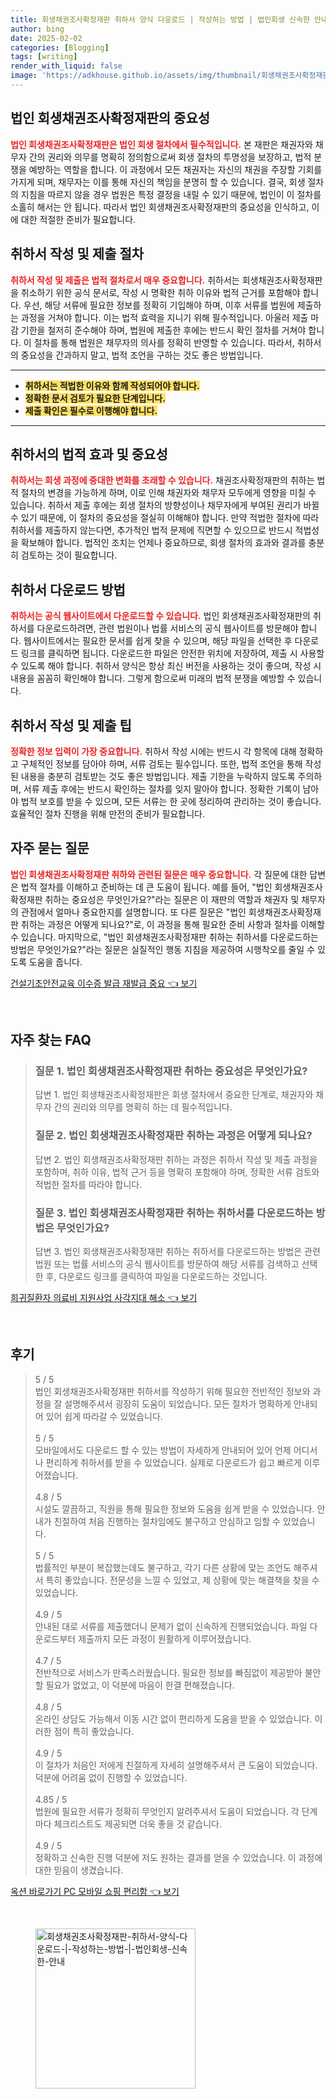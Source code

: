 ```yaml
---
title: 회생채권조사확정재판 취하서 양식 다운로드 | 작성하는 방법 | 법인회생 신속한 안내
author: bing
date: 2025-02-02
categories: [Blogging]
tags: [writing]
render_with_liquid: false
image: 'https://adkhouse.github.io/assets/img/thumbnail/회생채권조사확정재판-취하서-양식-다운로드-|-작성하는-방법-|-법인회생-신속한-안내.webp'
---
```



<h2 id='법인_회생채권조사확정재판의_중요성'>법인 회생채권조사확정재판의 중요성</h2>

<p><b><span style="color: #ee2323;">법인 회생채권조사확정재판은 법인 회생 절차에서 필수적입니다.</span></b> 본 재판은 채권자와 채무자 간의 권리와 의무를 명확히 정의함으로써 회생 절차의 투명성을 보장하고, 법적 분쟁을 예방하는 역할을 합니다. 이 과정에서 모든 채권자는 자신의 채권을 주장할 기회를 가지게 되며, 채무자는 이를 통해 자신의 책임을 분명히 할 수 있습니다. 결국, 회생 절차의 지침을 따르지 않을 경우 법원은 특정 결정을 내릴 수 있기 때문에, 법인이 이 절차를 소홀히 해서는 안 됩니다. 따라서 법인 회생채권조사확정재판의 중요성을 인식하고, 이에 대한 적절한 준비가 필요합니다.</p>

<h2 id='취하서_작성_및_제출_절차'>취하서 작성 및 제출 절차</h2>

<p><b><span style="color: #ee2323;">취하서 작성 및 제출은 법적 절차로서 매우 중요합니다.</span></b> 취하서는 회생채권조사확정재판을 취소하기 위한 공식 문서로, 작성 시 명확한 취하 이유와 법적 근거를 포함해야 합니다. 우선, 해당 서류에 필요한 정보를 정확히 기입해야 하며, 이후 서류를 법원에 제출하는 과정을 거쳐야 합니다. 이는 법적 효력을 지니기 위해 필수적입니다. 아울러 제출 마감 기한을 철저히 준수해야 하며, 법원에 제출한 후에는 반드시 확인 절차를 거쳐야 합니다. 이 절차를 통해 법원은 채무자의 의사를 정확히 반영할 수 있습니다. 따라서, 취하서의 중요성을 간과하지 말고, 법적 조언을 구하는 것도 좋은 방법입니다.</p>

<hr />

<ul>
    <li><b><span style="background-color: #ffe066;">취하서는 적법한 이유와 함께 작성되어야 합니다.</span></b></li>
    <li><b><span style="background-color: #ffe066;">정확한 문서 검토가 필요한 단계입니다.</span></b></li>
    <li><b><span style="background-color: #ffe066;">제출 확인은 필수로 이행해야 합니다.</span></b></li>
</ul>

<hr />

<h2 id='취하서의_법적_효과_및_중요성'>취하서의 법적 효과 및 중요성</h2>

<p><b><span style="color: #ee2323;">취하서는 회생 과정에 중대한 변화를 초래할 수 있습니다.</span></b> 채권조사확정재판의 취하는 법적 절차의 변경을 가능하게 하며, 이로 인해 채권자와 채무자 모두에게 영향을 미칠 수 있습니다. 취하서 제출 후에는 회생 절차의 방향성이나 채무자에게 부여된 권리가 바뀔 수 있기 때문에, 이 절차의 중요성을 절실히 이해해야 합니다. 만약 적법한 절차에 따라 취하서를 제출하지 않는다면, 추가적인 법적 문제에 직면할 수 있으므로 반드시 적법성을 확보해야 합니다. 법적인 조치는 언제나 중요하므로, 회생 절차의 효과와 결과를 충분히 검토하는 것이 필요합니다.</p>

<h2 id='취하서_다운로드_방법'>취하서 다운로드 방법</h2>

<p><b><span style="color: #ee2323;">취하서는 공식 웹사이트에서 다운로드할 수 있습니다.</span></b> 법인 회생채권조사확정재판의 취하서를 다운로드하려면, 관련 법원이나 법률 서비스의 공식 웹사이트를 방문해야 합니다. 웹사이트에서는 필요한 문서를 쉽게 찾을 수 있으며, 해당 파일을 선택한 후 다운로드 링크를 클릭하면 됩니다. 다운로드한 파일은 안전한 위치에 저장하여, 제출 시 사용할 수 있도록 해야 합니다. 취하서 양식은 항상 최신 버전을 사용하는 것이 좋으며, 작성 시 내용을 꼼꼼히 확인해야 합니다. 그렇게 함으로써 미래의 법적 분쟁을 예방할 수 있습니다.</p>

<h2 id='취하서_작성_및_제출_팁'>취하서 작성 및 제출 팁</h2>

<p><b><span style="color: #ee2323;">정확한 정보 입력이 가장 중요합니다.</span></b> 취하서 작성 시에는 반드시 각 항목에 대해 정확하고 구체적인 정보를 담아야 하며, 서류 검토는 필수입니다. 또한, 법적 조언을 통해 작성된 내용을 충분히 검토받는 것도 좋은 방법입니다. 제출 기한을 누락하지 않도록 주의하며, 서류 제출 후에는 반드시 확인하는 절차를 잊지 말아야 합니다. 정확한 기록이 남아야 법적 보호를 받을 수 있으며, 모든 서류는 한 곳에 정리하여 관리하는 것이 좋습니다. 효율적인 절차 진행을 위해 만전의 준비가 필요합니다.</p>

<h2 id='자주_묻는_질문'>자주 묻는 질문</h2>

<p><b><span style="color: #ee2323;">법인 회생채권조사확정재판 취하와 관련된 질문은 매우 중요합니다.</span></b> 각 질문에 대한 답변은 법적 절차를 이해하고 준비하는 데 큰 도움이 됩니다. 예를 들어, "법인 회생채권조사확정재판 취하는 중요성은 무엇인가요?"라는 질문은 이 재판의 역할과 채권자 및 채무자의 관점에서 얼마나 중요한지를 설명합니다. 또 다른 질문은 "법인 회생채권조사확정재판 취하는 과정은 어떻게 되나요?"로, 이 과정을 통해 필요한 준비 사항과 절차를 이해할 수 있습니다. 마지막으로, "법인 회생채권조사확정재판 취하는 취하서를 다운로드하는 방법은 무엇인가요?"라는 질문은 실질적인 행동 지침을 제공하여 시행착오를 줄일 수 있도록 도움을 줍니다.</p>


<p><a class="click-button" title="건설기초안전교육 이수증 발급 재발급 중요" href="https://adkhouse.github.io/posts/%EA%B1%B4%EC%84%A4%EA%B8%B0%EC%B4%88%EC%95%88%EC%A0%84%EA%B5%90%EC%9C%A1-%EC%9D%B4%EC%88%98%EC%A6%9D-%EB%B0%9C%EA%B8%89-%EC%9E%AC%EB%B0%9C%EA%B8%89-%EC%A4%91%EC%9A%94/" rel="dofollow">건설기초안전교육 이수증 발급 재발급 중요 👈 보기</a></p><br>
<h2 id='자주_찾는_FAQ'>자주 찾는 FAQ</h2>
<div itemscope="" itemtype="https://schema.org/FAQPage"> 
<blockquote> 
<div itemscope="" itemprop="mainEntity" itemtype="https://schema.org/Question"> 
<h3 itemprop="name">질문 1. 법인 회생채권조사확정재판 취하는 중요성은 무엇인가요?</h3> 
<div itemscope="" itemprop="acceptedAnswer" itemtype="https://schema.org/Answer"> 
<span itemprop="text"> 
<p>답변 1. 법인 회생채권조사확정재판은 회생 절차에서 중요한 단계로, 채권자와 채무자 간의 권리와 의무를 명확히 하는 데 필수적입니다.</p> 
</span> 
</div> 
</div> 

<div itemscope="" itemprop="mainEntity" itemtype="https://schema.org/Question"> 
<h3 itemprop="name">질문 2. 법인 회생채권조사확정재판 취하는 과정은 어떻게 되나요?</h3> 
<div itemscope="" itemprop="acceptedAnswer" itemtype="https://schema.org/Answer"> 
<span itemprop="text"> 
<p>답변 2. 법인 회생채권조사확정재판 취하는 과정은 취하서 작성 및 제출 과정을 포함하며, 취하 이유, 법적 근거 등을 명확히 포함해야 하며, 정확한 서류 검토와 적법한 절차를 따라야 합니다.</p> 
</span> 
</div> 
</div> 

<div itemscope="" itemprop="mainEntity" itemtype="https://schema.org/Question"> 
<h3 itemprop="name">질문 3. 법인 회생채권조사확정재판 취하는 취하서를 다운로드하는 방법은 무엇인가요?</h3> 
<div itemscope="" itemprop="acceptedAnswer" itemtype="https://schema.org/Answer"> 
<span itemprop="text"> 
<p>답변 3. 법인 회생채권조사확정재판 취하는 취하서를 다운로드하는 방법은 관련 법원 또는 법률 서비스의 공식 웹사이트를 방문하여 해당 서류를 검색하고 선택한 후, 다운로드 링크를 클릭하여 파일을 다운로드하는 것입니다.</p> 
</span> 
</div> 
</div> 

</blockquote> 
</div>
<p><a class="click-button" title="희귀질환자 의료비 지원사업 사각지대 해소" href="https://adkhouse.github.io/posts/%ED%9D%AC%EA%B7%80%EC%A7%88%ED%99%98%EC%9E%90-%EC%9D%98%EB%A3%8C%EB%B9%84-%EC%A7%80%EC%9B%90%EC%82%AC%EC%97%85-%EC%82%AC%EA%B0%81%EC%A7%80%EB%8C%80-%ED%95%B4%EC%86%8C/" rel="dofollow">희귀질환자 의료비 지원사업 사각지대 해소 👈 보기</a></p><br>
<h2 id='후기'>후기</h2>
<div itemscope itemtype="https://schema.org/Product">
  <blockquote>
  <div itemprop="review" itemscope itemtype="https://schema.org/Review">
      <div itemprop="reviewRating" itemscope itemtype="https://schema.org/Rating"> <span itemprop="ratingValue">5</span> / <span itemprop="bestRating">5</span> </div>
      <span itemprop="reviewBody">법인 회생채권조사확정재판 취하서를 작성하기 위해 필요한 전반적인 정보와 과정을 잘 설명해주셔서 굉장히 도움이 되었습니다. 모든 절차가 명확하게 안내되어 있어 쉽게 따라갈 수 있었습니다.</span>
  </div>
  <br>
  <div itemprop="review" itemscope itemtype="https://schema.org/Review">
      <div itemprop="reviewRating" itemscope itemtype="https://schema.org/Rating"> <span itemprop="ratingValue">5</span> / <span itemprop="bestRating">5</span> </div>
      <span itemprop="reviewBody">모바일에서도 다운로드 할 수 있는 방법이 자세하게 안내되어 있어 언제 어디서나 편리하게 취하서를 받을 수 있었습니다. 실제로 다운로드가 쉽고 빠르게 이루어졌습니다.</span>
  </div>
  <br>
  <div itemprop="review" itemscope itemtype="https://schema.org/Review">
      <div itemprop="reviewRating" itemscope itemtype="https://schema.org/Rating"> <span itemprop="ratingValue">4.8</span> / <span itemprop="bestRating">5</span> </div>
      <span itemprop="reviewBody">시설도 깔끔하고, 직원을 통해 필요한 정보와 도움을 쉽게 받을 수 있었습니다. 안내가 친절하여 처음 진행하는 절차임에도 불구하고 안심하고 임할 수 있었습니다.</span>
  </div>
  <br>
  <div itemprop="review" itemscope itemtype="https://schema.org/Review">
      <div itemprop="reviewRating" itemscope itemtype="https://schema.org/Rating"> <span itemprop="ratingValue">5</span> / <span itemprop="bestRating">5</span> </div>
      <span itemprop="reviewBody">법률적인 부분이 복잡했는데도 불구하고, 각기 다른 상황에 맞는 조언도 해주셔서 특히 좋았습니다. 전문성을 느낄 수 있었고, 제 상황에 맞는 해결책을 찾을 수 있었습니다.</span>
  </div>
  <br>
  <div itemprop="review" itemscope itemtype="https://schema.org/Review">
      <div itemprop="reviewRating" itemscope itemtype="https://schema.org/Rating"> <span itemprop="ratingValue">4.9</span> / <span itemprop="bestRating">5</span> </div>
      <span itemprop="reviewBody">안내된 대로 서류를 제출했더니 문제가 없이 신속하게 진행되었습니다. 파일 다운로드부터 제출까지 모든 과정이 원활하게 이루어졌습니다.</span>
  </div>
  <br>
  <div itemprop="review" itemscope itemtype="https://schema.org/Review">
      <div itemprop="reviewRating" itemscope itemtype="https://schema.org/Rating"> <span itemprop="ratingValue">4.7</span> / <span itemprop="bestRating">5</span> </div>
      <span itemprop="reviewBody">전반적으로 서비스가 만족스러웠습니다. 필요한 정보를 빠짐없이 제공받아 불안할 필요가 없었고, 이 덕분에 마음이 한결 편해졌습니다.</span>
  </div>
  <br>
  <div itemprop="review" itemscope itemtype="https://schema.org/Review">
      <div itemprop="reviewRating" itemscope itemtype="https://schema.org/Rating"> <span itemprop="ratingValue">4.8</span> / <span itemprop="bestRating">5</span> </div>
      <span itemprop="reviewBody">온라인 상담도 가능해서 이동 시간 없이 편리하게 도움을 받을 수 있었습니다. 이러한 점이 특히 좋았습니다.</span>
  </div>
  <br>
  <div itemprop="review" itemscope itemtype="https://schema.org/Review">
      <div itemprop="reviewRating" itemscope itemtype="https://schema.org/Rating"> <span itemprop="ratingValue">4.9</span> / <span itemprop="bestRating">5</span> </div>
      <span itemprop="reviewBody">이 절차가 처음인 저에게 친절하게 자세히 설명해주셔서 큰 도움이 되었습니다. 덕분에 어려움 없이 진행할 수 있었습니다.</span>
  </div>
  <br>
  <div itemprop="review" itemscope itemtype="https://schema.org/Review">
      <div itemprop="reviewRating" itemscope itemtype="https://schema.org/Rating"> <span itemprop="ratingValue">4.85</span> / <span itemprop="bestRating">5</span> </div>
      <span itemprop="reviewBody">법원에 필요한 서류가 정확히 무엇인지 알려주셔서 도움이 되었습니다. 각 단계마다 체크리스트도 제공되면 더욱 좋을 것 같습니다.</span>
  </div>
  <br>
  <div itemprop="review" itemscope itemtype="https://schema.org/Review">
      <div itemprop="reviewRating" itemscope itemtype="https://schema.org/Rating"> <span itemprop="ratingValue">4.9</span> / <span itemprop="bestRating">5</span> </div>
      <span itemprop="reviewBody">정확하고 신속한 진행 덕분에 저도 원하는 결과를 얻을 수 있었습니다. 이 과정에 대한 믿음이 생겼습니다.</span>
  </div>
  </blockquote>
</div>
<p><a class="click-button" title="옥션 바로가기 PC 모바일 쇼핑 편리함" href="https://adkhouse.github.io/posts/%EC%98%A5%EC%85%98-%EB%B0%94%EB%A1%9C%EA%B0%80%EA%B8%B0-PC-%EB%AA%A8%EB%B0%94%EC%9D%BC-%EC%87%BC%ED%95%91-%ED%8E%B8%EB%A6%AC%ED%95%A8/" rel="dofollow">옥션 바로가기 PC 모바일 쇼핑 편리함 👈 보기</a></p><br>
<figure class="image"><img src="https://adkhouse.github.io/assets/img/thumbnail/회생채권조사확정재판-취하서-양식-다운로드-|-작성하는-방법-|-법인회생-신속한-안내.webp" alt="회생채권조사확정재판-취하서-양식-다운로드-|-작성하는-방법-|-법인회생-신속한-안내" width="256" height="256"></figure>